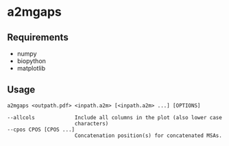 # a2mgaps

## Requirements

- numpy
- biopython
- matplotlib

## Usage

    a2mgaps <outpath.pdf> <inpath.a2m> [<inpath.a2m> ...] [OPTIONS]

    --allcols             Include all columns in the plot (also lower case
                          characters)
    --cpos CPOS [CPOS ...]
                          Concatenation position(s) for concatenated MSAs.
